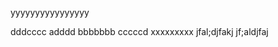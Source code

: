 yyyyyyyyyyyyyyyy
<!---- deploy info -->
dddcccc
adddd
bbbbbbb
cccccd
xxxxxxxxx
jfal;djfakj
jf;aldjfaj
